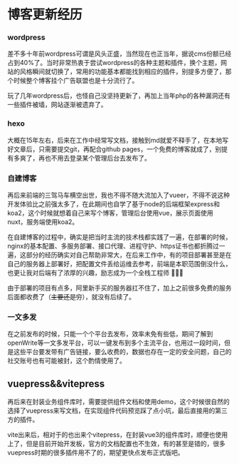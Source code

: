 # 博客更新经历

### wordpress
差不多十年前wordpress可谓是风头正盛，当然现在也正当年，据说cms份额已经占到40%了。当时非常热衷于尝试wordpress的各种主题和插件，换个主题，网站的风格瞬间就切换了，常用的功能基本都能找到相应的插件，别提多方便了，那个时候整个博客挂个广告联盟也是十分流行了。

玩了几年wordpress后，也怪自己没坚持更新了，再加上当年php的各种漏洞还有一些插件被墙，网站逐渐被遗弃了。

### hexo
大概在15年左右，后来在工作中经常写文档，接触到md就爱不释手了，在本地写好文章后，只需要提交git，再配合github pages，一个免费的博客就成了，别提有多爽了，再也不用去登录某个管理后台去发布了。

### 自建博客
再后来前端的三驾马车横空出世，我也不得不随大流加入了vueer，不得不说这种开发体验比之前强太多了，在此期间也自学了基于node的后端框架express和koa2，这个时候就想着自己来写个博客，管理后台使用vue，展示页面使用nuxt，服务端使用koa2。

在自建博客的过程中，确实是把当时主流的技术栈都实践了一遍，在部署的时候，nginx的基本配置、多服务部署、接口代理、进程守护、https证书也都折腾过一遍，这部分的经历确实对自己帮助非常大，在后来工作中，有的项目部署甚至是在自己的服务器上部署好，把配置文件丢给运维去参考，前端是本职范围倒没什么，也更让我对后端有了浓厚的兴趣，励志成为一个全栈工程师 :dog::dog::dog:

由于部署的项目有点多，阿里新手买的服务器扛不住了，加上之前很多免费的服务后面都收费了（~~主要还是穷~~），就没有后续了。

### 一文多发
在之前发布的时候，只能一个个平台去发布，效率未免有些低，期间了解到openWrite等一文多发平台，可以一键发布到多个主流平台，也用过一段时间，但是这些平台要发带有广告链接，要么收费的，数据也存在一定的安全问题，自己的社交账号也有可能被封，这个酌情使用了。

## vuepress&&vitepress
再后来在封装业务组件库时，需要提供组件文档和使用demo，这个时候很自然的选择了vuepress来写文档，在实现组件代码预览踩了点小坑，最后直接用的第三方的插件。

vite出来后，相对于的也出来个vitepress，在封装vue3的组件库时，顺便也使用上了，但是目前开始开发板，官方的文档配置也不生效，有的甚至是错的，很多vuepress时期的很多插件用不了的，期望更快点发布正式版吧。





